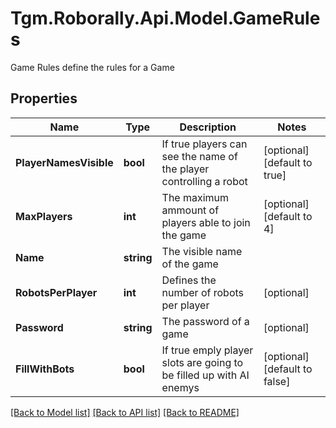 # Tgm.Roborally.Api.Model.GameRules
Game Rules define the rules for a Game
## Properties

Name | Type | Description | Notes
------------ | ------------- | ------------- | -------------
**PlayerNamesVisible** | **bool** | If true players can see the name of the player controlling a robot | [optional] [default to true]
**MaxPlayers** | **int** | The maximum ammount of players able to join the game | [optional] [default to 4]
**Name** | **string** | The visible name of the game | 
**RobotsPerPlayer** | **int** | Defines the number of robots per player | [optional] 
**Password** | **string** | The password of a game | [optional] 
**FillWithBots** | **bool** | If true emply player slots are going to be filled up with AI enemys | [optional] [default to false]

[[Back to Model list]](../README.md#documentation-for-models) [[Back to API list]](../README.md#documentation-for-api-endpoints) [[Back to README]](../README.md)

